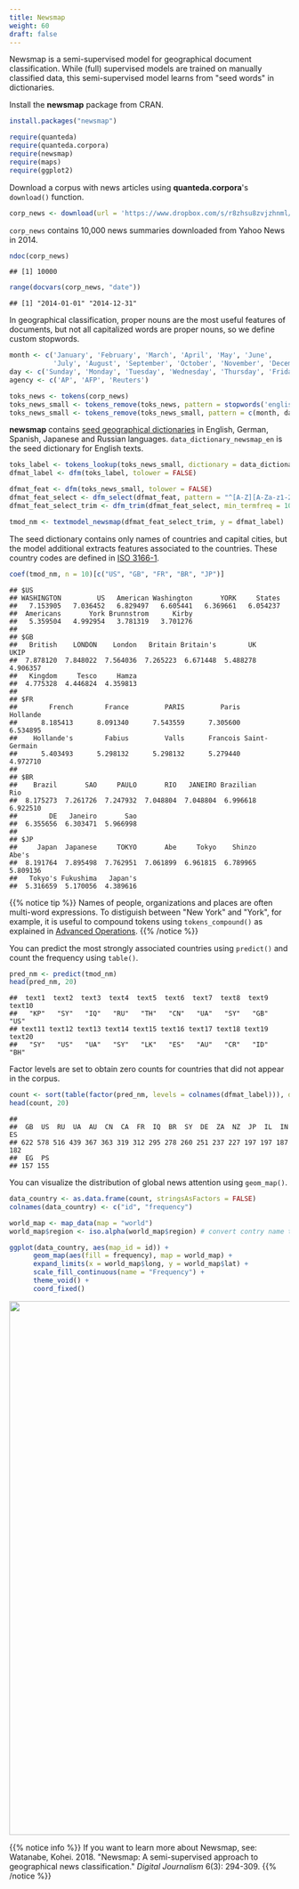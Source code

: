```yaml
---
title: Newsmap
weight: 60
draft: false
---
```


Newsmap is a semi-supervised model for geographical document classification. While (full) supervised models are trained on manually classified data, this semi-supervised model learns from "seed words" in dictionaries. 

Install the **newsmap** package from CRAN.


```r
install.packages("newsmap")
```


```r
require(quanteda)
require(quanteda.corpora)
require(newsmap)
require(maps)
require(ggplot2)
```

Download a corpus with news articles using **quanteda.corpora**'s `download()` function.


```r
corp_news <- download(url = 'https://www.dropbox.com/s/r8zhsu8zvjzhnml/data_corpus_yahoonews.rds?dl=1')
```



`corp_news` contains 10,000 news summaries downloaded from Yahoo News in 2014.


```r
ndoc(corp_news)
```

```
## [1] 10000
```

```r
range(docvars(corp_news, "date"))
```

```
## [1] "2014-01-01" "2014-12-31"
```

In geographical classification, proper nouns are the most useful features of documents, but not all capitalized words are proper nouns, so we define custom stopwords.


```r
month <- c('January', 'February', 'March', 'April', 'May', 'June',
           'July', 'August', 'September', 'October', 'November', 'December')
day <- c('Sunday', 'Monday', 'Tuesday', 'Wednesday', 'Thursday', 'Friday', 'Saturday')
agency <- c('AP', 'AFP', 'Reuters')
```


```r
toks_news <- tokens(corp_news)
toks_news_small <- tokens_remove(toks_news, pattern = stopwords('english'), valuetype = 'fixed', padding = TRUE)
toks_news_small <- tokens_remove(toks_news_small, pattern = c(month, day, agency), valuetype = 'fixed', padding = TRUE)
```

**newsmap** contains [seed geographical dictionaries](https://github.com/koheiw/newsmap/tree/master/dict) in English, German, Spanish, Japanese and Russian languages. `data_dictionary_newsmap_en` is the seed dictionary for English texts.


```r
toks_label <- tokens_lookup(toks_news_small, dictionary = data_dictionary_newsmap_en, levels = 3) # level 3 is countries
dfmat_label <- dfm(toks_label, tolower = FALSE)

dfmat_feat <- dfm(toks_news_small, tolower = FALSE)
dfmat_feat_select <- dfm_select(dfmat_feat, pattern = "^[A-Z][A-Za-z1-2]+", valuetype = 'regex', case_insensitive = FALSE)
dfmat_feat_select_trim <- dfm_trim(dfmat_feat_select, min_termfreq = 10)

tmod_nm <- textmodel_newsmap(dfmat_feat_select_trim, y = dfmat_label)
```

The seed dictionary contains only names of countries and capital cities, but the model additional extracts features associated to the countries. These country codes are defined in [ISO 3166-1](https://en.wikipedia.org/wiki/ISO_3166-1_alpha-2).


```r
coef(tmod_nm, n = 10)[c("US", "GB", "FR", "BR", "JP")]
```

```
## $US
## WASHINGTON         US   American Washington       YORK     States 
##   7.153905   7.036452   6.829497   6.605441   6.369661   6.054237 
##  Americans       York Brunnstrom      Kirby 
##   5.359504   4.992954   3.781319   3.701276 
## 
## $GB
##   British    LONDON    London   Britain Britain's        UK      UKIP 
##  7.878120  7.848022  7.564036  7.265223  6.671448  5.488278  4.906357 
##   Kingdom     Tesco     Hamza 
##  4.775328  4.446824  4.359813 
## 
## $FR
##        French        France         PARIS         Paris      Hollande 
##      8.185413      8.091340      7.543559      7.305600      6.534895 
##    Hollande's        Fabius         Valls      Francois Saint-Germain 
##      5.403493      5.298132      5.298132      5.279440      4.972710 
## 
## $BR
##    Brazil       SAO     PAULO       RIO   JANEIRO Brazilian       Rio 
##  8.175273  7.261726  7.247932  7.048804  7.048804  6.996618  6.922510 
##        DE   Janeiro       Sao 
##  6.355656  6.303471  5.966998 
## 
## $JP
##     Japan  Japanese     TOKYO       Abe     Tokyo    Shinzo     Abe's 
##  8.191764  7.895498  7.762951  7.061899  6.961815  6.789965  5.809136 
##   Tokyo's Fukushima   Japan's 
##  5.316659  5.170056  4.389616
```

{{% notice tip %}}
Names of people, organizations and places are often multi-word expressions. To distiguish between "New York" and "York", for example, it is useful to compound tokens using `tokens_compound()` as explained in [Advanced Operations](../advanced-operations/compound-mutiword-expressions/).
{{% /notice %}}

You can predict the most strongly associated countries using `predict()` and count the frequency using `table()`. 


```r
pred_nm <- predict(tmod_nm)
head(pred_nm, 20)
```

```
##  text1  text2  text3  text4  text5  text6  text7  text8  text9 text10 
##   "KP"   "SY"   "IQ"   "RU"   "TH"   "CN"   "UA"   "SY"   "GB"   "US" 
## text11 text12 text13 text14 text15 text16 text17 text18 text19 text20 
##   "SY"   "US"   "UA"   "SY"   "LK"   "ES"   "AU"   "CR"   "ID"   "BH"
```

Factor levels are set to obtain zero counts for countries that did not appear in the corpus.


```r
count <- sort(table(factor(pred_nm, levels = colnames(dfmat_label))), decreasing = TRUE)
head(count, 20)
```

```
## 
##  GB  US  RU  UA  AU  CN  CA  FR  IQ  BR  SY  DE  ZA  NZ  JP  IL  IN  ES 
## 622 578 516 439 367 363 319 312 295 278 260 251 237 227 197 197 187 182 
##  EG  PS 
## 157 155
```

You can visualize the distribution of global news attention using `geom_map()`.


```r
data_country <- as.data.frame(count, stringsAsFactors = FALSE)
colnames(data_country) <- c("id", "frequency")

world_map <- map_data(map = "world")
world_map$region <- iso.alpha(world_map$region) # convert contry name to ISO code

ggplot(data_country, aes(map_id = id)) +
      geom_map(aes(fill = frequency), map = world_map) +
      expand_limits(x = world_map$long, y = world_map$lat) +
      scale_fill_continuous(name = "Frequency") +
      theme_void() +
      coord_fixed()
```

<img src="/machine-learning/newsmap.en_files/figure-html/unnamed-chunk-12-1.png" width="960" />

{{% notice info %}}
If you want to learn more about Newsmap, see:  
Watanabe, Kohei. 2018. "Newsmap: A semi-supervised approach to geographical news classification." _Digital Journalism_ 6(3): 294-309.
{{% /notice %}}
